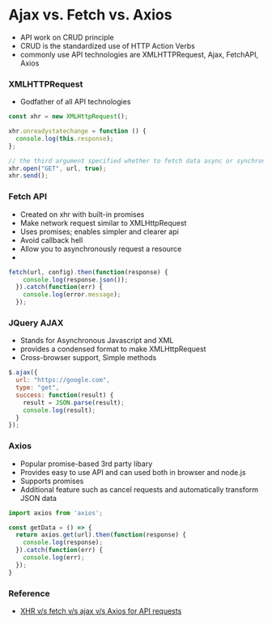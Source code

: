 # Ajax vs. Fetch vs. Axios

- API work on CRUD principle
- CRUD is the standardized use of HTTP Action Verbs
- commonly use API technologies are XMLHTTPRequest, Ajax, FetchAPI, Axios


### XMLHTTPRequest

- Godfather of all API technologies

```js
const xhr = new XMLHttpRequest();

xhr.onreadystatechange = function () {
  console.log(this.response);
};

// the third argument specified whether to fetch data async or synchronously
xhr.open("GET", url, true);
xhr.send();
```

### Fetch API

- Created on xhr with built-in promises
- Make network request similar to XMLHttpRequest
- Uses promises; enables simpler and clearer api
- Avoid callback hell
- Allow you to asynchronously request a resource
- 

```js
fetch(url, config).then(function(response) {
    console.log(response.json());
  }).catch(function(err) {
    console.log(error.message);
  });
```

### JQuery AJAX

- Stands for Asynchronous Javascript and XML
- provides a condensed format to make XMLHttpRequest
- Cross-browser support, Simple methods 

```js
$.ajax({ 
  url: "https://google.com",
  type: "get",
  success: function(result) {
    result = JSON.parse(result);
    console.log(result);
  }
});
```

### Axios

- Popular promise-based 3rd party libary
- Provides easy to use API and can used both in browser and node.js
- Supports promises
- Additional feature such as cancel requests and automatically transform JSON data

```js
import axios from 'axios';

const getData = () => {
  return axios.get(url).then(function(response) {
    console.log(response);
  }).catch(function(err) {
    console.log(err);
  });
}
```

### Reference

- [XHR v/s fetch v/s ajax v/s Axios for API requests](https://medium.com/adg-vit/xhr-vs-fetch-vs-ajax-vs-axios-for-api-requests-f06e6bd56b32)
